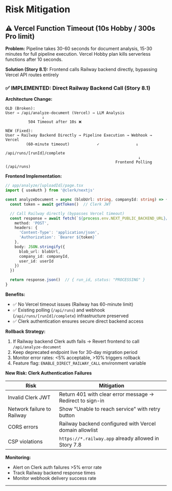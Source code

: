# Risk Mitigation

## ⚠️ Vercel Function Timeout (10s Hobby / 300s Pro limit)

**Problem:** Pipeline takes 30-60 seconds for document analysis, 15-30 minutes for full pipeline execution. Vercel Hobby plan kills serverless functions after 10 seconds.

**Solution (Story 8.1):** Frontend calls Railway backend directly, bypassing Vercel API routes entirely

### **✅ IMPLEMENTED: Direct Railway Backend Call (Story 8.1)**

**Architecture Change:**
```
OLD (Broken):
User → /api/analyze-document (Vercel) → LLM Analysis
                ↓
          504 Timeout after 10s ❌

NEW (Fixed):
User → Railway Backend Directly → Pipeline Execution → Webhook → Vercel
         (60-minute timeout)            ✓                ↓
                                                 /api/runs/[runId]/complete
                                                          ↓
                                                Frontend Polling (/api/runs)
```

**Frontend Implementation:**
```typescript
// app/analyze/[uploadId]/page.tsx
import { useAuth } from '@clerk/nextjs'

const analyzeDocument = async (blobUrl: string, companyId: string) => {
  const token = await getToken()  // Clerk JWT

  // Call Railway directly (bypasses Vercel timeout)
  const response = await fetch(`${process.env.NEXT_PUBLIC_BACKEND_URL}/api/analyze`, {
    method: 'POST',
    headers: {
      'Content-Type': 'application/json',
      'Authorization': `Bearer ${token}`
    },
    body: JSON.stringify({
      blob_url: blobUrl,
      company_id: companyId,
      user_id: userId
    })
  })

  return response.json()  // { run_id, status: "PROCESSING" }
}
```

**Benefits:**
- ✅ No Vercel timeout issues (Railway has 60-minute limit)
- ✅ Existing polling (`/api/runs`) and webhook (`/api/runs/[runId]/complete`) infrastructure preserved
- ✅ Clerk authentication ensures secure direct backend access

**Rollback Strategy:**
1. If Railway backend Clerk auth fails → Revert frontend to call `/api/analyze-document`
2. Keep deprecated endpoint live for 30-day migration period
3. Monitor error rates: <5% acceptable, >10% triggers rollback
4. Feature flag: `ENABLE_DIRECT_RAILWAY_CALL` environment variable

**New Risk: Clerk Authentication Failures**

| Risk | Mitigation |
|------|-----------|
| Invalid Clerk JWT | Return 401 with clear error message → Redirect to sign-in |
| Network failure to Railway | Show "Unable to reach service" with retry button |
| CORS errors | Railway backend configured with Vercel domain allowlist |
| CSP violations | `https://*.railway.app` already allowed in Story 7.8 |

**Monitoring:**
- Alert on Clerk auth failures >5% error rate
- Track Railway backend response times
- Monitor webhook delivery success rate

---
